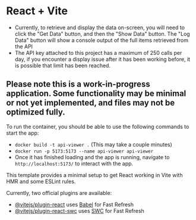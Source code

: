 # React + Vite

- Currently, to retrieve and display the data on-screen, you will need to click the "Get Data" button, and then the "Show Data" button. The "Log Data" button will show a console output of the full items retrieved from the API
- The API key attached to this project has a maximum of 250 calls per day, if you encounter a display issue after it has been working before, it is possible that limit has been reached.

## Please note this is a work-in-progress application. Some functionality may be minimal or not yet implemented, and files may not be optimized fully.

To run the container, you should be able to use the following commands to start the app: <br />
- `docker build -t api-viewer .` (This may take a couple minutes) <br />
- `docker run -p 5173:5173 --name api-viewer api-viewer` <br />
- Once it has finished loading and the app is running, navigate to `http://localhost:5173/` to interact with the app.

This template provides a minimal setup to get React working in Vite with HMR and some ESLint rules.

Currently, two official plugins are available:

- [@vitejs/plugin-react](https://github.com/vitejs/vite-plugin-react/blob/main/packages/plugin-react/README.md) uses [Babel](https://babeljs.io/) for Fast Refresh
- [@vitejs/plugin-react-swc](https://github.com/vitejs/vite-plugin-react-swc) uses [SWC](https://swc.rs/) for Fast Refresh
